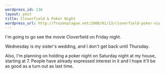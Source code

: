 ```yaml
--- 
wordpress_id: 116
layout: post
title: Cloverfield & Poker Night
wordpress_url: http://frozenplague.net/2008/01/13/cloverfield-poker-night/
---
```

I'm going to go see the movie Cloverfield on Friday night.

Wednesday is my sister's wedding, and I don't get back until Thursday.

Also, I'm planning on holding a poker night on Saturday night at my house, starting at 7. People have already expressed interest in it and I hope it'll be as good as a turn out as last time.

